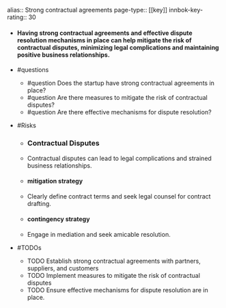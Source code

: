 alias:: Strong contractual agreements
page-type:: [[key]]
innbok-key-rating:: 30
- #### Having strong contractual agreements and effective dispute resolution mechanisms in place can help mitigate the risk of contractual disputes, minimizing legal complications and maintaining positive business relationships.
- #questions
  - #question Does the startup have strong contractual agreements in place?
  - #question Are there measures to mitigate the risk of contractual disputes?
  - #question Are there effective mechanisms for dispute resolution?
- #Risks

  - ### Contractual Disputes
  - Contractual disputes can lead to legal complications and strained business relationships.
  - #### mitigation strategy
  - Clearly define contract terms and seek legal counsel for contract drafting.
  - #### contingency strategy
  - Engage in mediation and seek amicable resolution.
- #TODOs
  - TODO Establish strong contractual agreements with partners, suppliers, and customers
  - TODO  Implement measures to mitigate the risk of contractual disputes
  - TODO  Ensure effective mechanisms for dispute resolution are in place.


